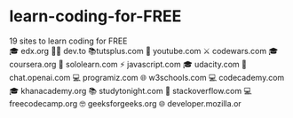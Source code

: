# learn-coding-for-FREE
19 sites to learn coding for FREE  
🎓 edx.org 
👩‍💻 dev.to 
📚tutsplus.com 
🎥 youtube.com
 ⚔️ codewars.com 
🎓 coursera.org 
📖 sololearn.com 
⚡️ javascript.com 
🎓 udacity.com 
🤖chat.openai.com 
💻 programiz.com 
🌐 w3schools.com 
💻 codecademy.com 
🎓 khanacademy.org 
📚 studytonight.com 
🔎 stackoverflow.com 
💻 freecodecamp.org 
🤓 geeksforgeeks.org 
🌐 developer.mozilla.or
